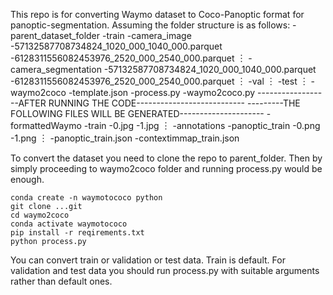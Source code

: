 This repo is for converting Waymo dataset to Coco-Panoptic format for panoptic-segmentation.
Assuming the folder structure is as follows:
    -parent_dataset_folder
        -train
            -camera_image
                -57132587708734824_1020_000_1040_000.parquet
                -6128311556082453976_2520_000_2540_000.parquet
                ︙
            -camera_segmentation
                -57132587708734824_1020_000_1040_000.parquet
                -6128311556082453976_2520_000_2540_000.parquet
                ︙
        -val
            ︙
        -test
            ︙ 
        -waymo2coco
            -template.json
            -process.py
            -waymo2coco.py
------------------AFTER RUNNING THE CODE---------------------------
---------THE FOLLOWING FILES WILL BE GENERATED---------------------
        -formattedWaymo
            -train
                -0.jpg
                -1.jpg
                ︙
            -annotations
                -panoptic_train
                    -0.png
                    -1.png
                    ︙
                -panoptic_train.json
            -contextimmap_train.json

To convert the dataset you need to clone the repo to parent_folder.
Then by simply proceeding to waymo2coco folder and running process.py would be enough.

    conda create -n waymotococo python
    git clone ...git
    cd waymo2coco
    conda activate waymotococo
    pip install -r reqirements.txt
    python process.py

You can convert train or validation or test data. Train is default. For validation and test data you should run process.py with suitable arguments rather than default ones.